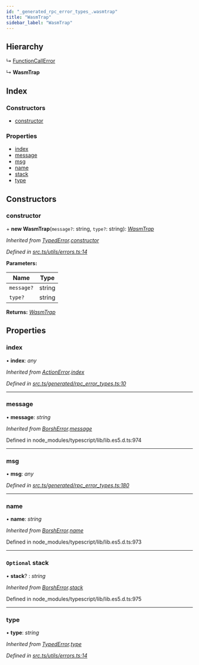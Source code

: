 ```yaml
---
id: "_generated_rpc_error_types_.wasmtrap"
title: "WasmTrap"
sidebar_label: "WasmTrap"
---
```


## Hierarchy

  ↳ [FunctionCallError](_generated_rpc_error_types_.functioncallerror.md)

  ↳ **WasmTrap**

## Index

### Constructors

* [constructor](_generated_rpc_error_types_.wasmtrap.md#constructor)

### Properties

* [index](_generated_rpc_error_types_.wasmtrap.md#index)
* [message](_generated_rpc_error_types_.wasmtrap.md#message)
* [msg](_generated_rpc_error_types_.wasmtrap.md#msg)
* [name](_generated_rpc_error_types_.wasmtrap.md#name)
* [stack](_generated_rpc_error_types_.wasmtrap.md#optional-stack)
* [type](_generated_rpc_error_types_.wasmtrap.md#type)

## Constructors

###  constructor

\+ **new WasmTrap**(`message?`: string, `type?`: string): *[WasmTrap](_generated_rpc_error_types_.wasmtrap.md)*

*Inherited from [TypedError](_utils_errors_.typederror.md).[constructor](_utils_errors_.typederror.md#constructor)*

*Defined in [src.ts/utils/errors.ts:14](https://github.com/nearprotocol/nearlib/blob/213b318/src.ts/utils/errors.ts#L14)*

**Parameters:**

Name | Type |
------ | ------ |
`message?` | string |
`type?` | string |

**Returns:** *[WasmTrap](_generated_rpc_error_types_.wasmtrap.md)*

## Properties

###  index

• **index**: *any*

*Inherited from [ActionError](_generated_rpc_error_types_.actionerror.md).[index](_generated_rpc_error_types_.actionerror.md#index)*

*Defined in [src.ts/generated/rpc_error_types.ts:10](https://github.com/nearprotocol/nearlib/blob/213b318/src.ts/generated/rpc_error_types.ts#L10)*

___

###  message

• **message**: *string*

*Inherited from [BorshError](_utils_serialize_.borsherror.md).[message](_utils_serialize_.borsherror.md#message)*

Defined in node_modules/typescript/lib/lib.es5.d.ts:974

___

###  msg

• **msg**: *any*

*Defined in [src.ts/generated/rpc_error_types.ts:180](https://github.com/nearprotocol/nearlib/blob/213b318/src.ts/generated/rpc_error_types.ts#L180)*

___

###  name

• **name**: *string*

*Inherited from [BorshError](_utils_serialize_.borsherror.md).[name](_utils_serialize_.borsherror.md#name)*

Defined in node_modules/typescript/lib/lib.es5.d.ts:973

___

### `Optional` stack

• **stack**? : *string*

*Inherited from [BorshError](_utils_serialize_.borsherror.md).[stack](_utils_serialize_.borsherror.md#optional-stack)*

Defined in node_modules/typescript/lib/lib.es5.d.ts:975

___

###  type

• **type**: *string*

*Inherited from [TypedError](_utils_errors_.typederror.md).[type](_utils_errors_.typederror.md#type)*

*Defined in [src.ts/utils/errors.ts:14](https://github.com/nearprotocol/nearlib/blob/213b318/src.ts/utils/errors.ts#L14)*
